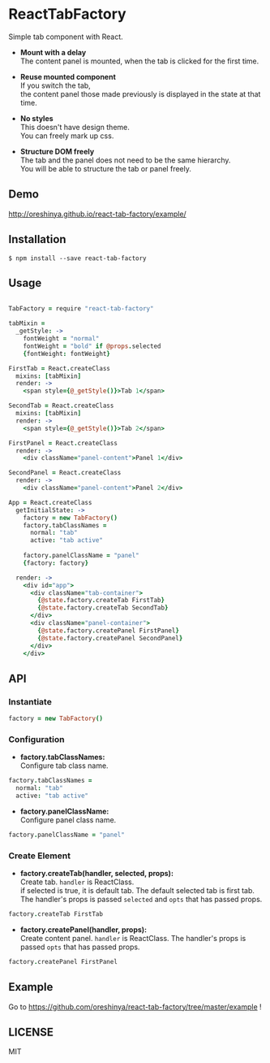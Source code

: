 # ReactTabFactory
Simple tab component with React.

- **Mount with a delay**  
The content panel is mounted, when the tab is clicked for the first time.

- **Reuse mounted component**  
If you switch the tab,  
the content panel those made previously is displayed in the state at that time.

- **No styles**  
This doesn't have design theme.  
You can freely mark up css.

- **Structure DOM freely**  
The tab and the panel does not need to be the same hierarchy.  
You will be able to structure the tab or panel freely.

## Demo
http://oreshinya.github.io/react-tab-factory/example/

## Installation

```
$ npm install --save react-tab-factory
```

## Usage

```coffee

TabFactory = require "react-tab-factory"

tabMixin =
  _getStyle: ->
    fontWeight = "normal"
    fontWeight = "bold" if @props.selected
    {fontWeight: fontWeight}

FirstTab = React.createClass
  mixins: [tabMixin]
  render: ->
    <span style={@_getStyle()}>Tab 1</span>

SecondTab = React.createClass
  mixins: [tabMixin]
  render: ->
    <span style={@_getStyle()}>Tab 2</span>

FirstPanel = React.createClass
  render: ->
    <div className="panel-content">Panel 1</div>

SecondPanel = React.createClass
  render: ->
    <div className="panel-content">Panel 2</div>

App = React.createClass
  getInitialState: ->
    factory = new TabFactory()
    factory.tabClassNames =
      normal: "tab"
      active: "tab active"
    
    factory.panelClassName = "panel"
    {factory: factory}

  render: ->
    <div id="app">
      <div className="tab-container">
        {@state.factory.createTab FirstTab}
        {@state.factory.createTab SecondTab}
      </div>
      <div className="panel-container">
        {@state.factory.createPanel FirstPanel}
        {@state.factory.createPanel SecondPanel}
      </div>
    </div>
```

## API

### Instantiate
```coffee
factory = new TabFactory()
```

### Configuration
- **factory.tabClassNames:**  
Configure tab class name.
```coffee
factory.tabClassNames =
  normal: "tab"
  active: "tab active"
```

- **factory.panelClassName:**  
Configure panel class name.
```coffee
factory.panelClassName = "panel"
```

### Create Element
- **factory.createTab(handler, selected, props):**  
Create tab. `handler` is ReactClass.  
if selected is true, it is default tab.
The default selected tab is first tab.  
The handler's props is passed `selected` and `opts` that has passed props.
```coffee
factory.createTab FirstTab
```

- **factory.createPanel(handler, props):**  
Create content panel. `handler` is ReactClass.
The handler's props is passed `opts` that has passed props.
```coffee
factory.createPanel FirstPanel
```

## Example
Go to https://github.com/oreshinya/react-tab-factory/tree/master/example !

## LICENSE
MIT
